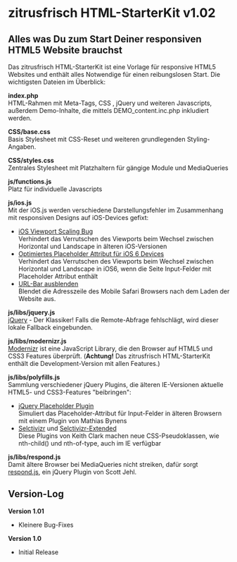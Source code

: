 # zitrusfrisch HTML-StarterKit v1.02

## Alles was Du zum Start Deiner responsiven HTML5 Website brauchst
Das zitrusfrisch HTML-StarterKit ist eine Vorlage für responsive HTML5 Websites und enthält alles Notwendige für einen reibungslosen Start. Die wichtigsten Dateien im Überblick:

**index.php**  
HTML-Rahmen mit Meta-Tags, CSS , jQuery und weiteren Javascripts, außerdem Demo-Inhalte, die mittels DEMO_content.inc.php inkludiert werden.

**CSS/base.css**  
Basis Stylesheet mit CSS-Reset und weiteren grundlegenden Styling-Angaben.

**CSS/styles.css**  
Zentrales Stylesheet mit Platzhaltern für gängige Module und MediaQueries

**js/functions.js**  
Platz für individuelle Javascripts  

**js/ios.js**  
Mit der iOS.js werden verschiedene Darstellungsfehler im Zusammenhang mit responsiven Designs auf iOS-Devices gefixt:  
+ [iOS Viewport Scaling Bug](https://gist.github.com/901295)  
Verhindert das Verrutschen des Viewports beim Wechsel zwischen Horizontal und Landscape in älteren iOS-Versionen  
+ [Optimiertes Placeholder Attribut für iOS 6 Devices](http://mooki83.tistory.com)  
Verhindert das Verrutschen des Viewports beim Wechsel zwischen Horizontal und Landscape in iOS6, wenn die Seite Input-Felder mit Placeholder Attribut enthält   
+ [URL-Bar ausblenden](http://remysharp.com/2010/08/05/doing-it-right-skipping-the-iphone-url-bar/)  
Blendet die Adresszeile des Mobile Safari Browsers nach dem Laden der Website aus.
  
**js/libs/jquery.js**  
[jQuery](http://jquery.com/) - Der Klassiker! Falls die Remote-Abfrage fehlschlägt, wird dieser lokale Fallback eingebunden.
  
**js/libs/modernizr.js**  
[Modernizr](http://modernizr.com/) ist eine JavaScript Library, die den Browser auf HTML5 und CSS3 Features überprüft. (**Achtung!** Das zitrusfrisch HTML-StarterKit enthält die Development-Version mit allen Features.)  
  
**js/libs/polyfills.js**  
Sammlung verschiedener jQuery Plugins, die älteren IE-Versionen aktuelle HTML5- und CSS3-Features "beibringen":  
+ [jQuery Placeholder Plugin](https://github.com/mathiasbynens/jquery-placeholder)  
Simuliert das Placeholder-Attribut für Input-Felder in älteren Browsern mit einem Plugin von Mathias Bynens  
+ [Selctivizr](http://selectivizr.com) und [Selctivizr-Extended](http://github.com/keithclark/JQuery-Extended-Selectors)  
Diese Plugins von Keith Clark machen neue CSS-Pseudoklassen, wie nth-child() und nth-of-type, auch im IE verfügbar
  
**js/libs/respond.js**  
Damit ältere Browser bei MediaQueries nicht streiken, dafür sorgt [respond.js](http://j.mp/respondjs), ein jQuery Plugin von Scott Jehl.


## Version-Log

**Version 1.01**
+ Kleinere Bug-Fixes

**Version 1.0**
+ Initial Release

